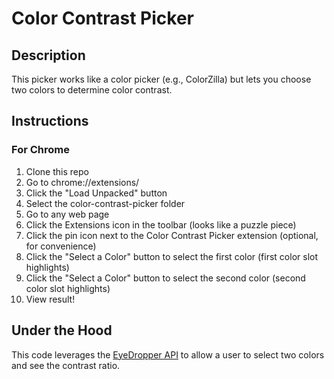# Color Contrast Picker

## Description

This picker works like a color picker (e.g., ColorZilla) but lets you choose two colors to determine color contrast.

## Instructions

### For Chrome

1. Clone this repo
1. Go to chrome://extensions/
1. Click the "Load Unpacked" button
1. Select the color-contrast-picker folder
1. Go to any web page
1. Click the Extensions icon in the toolbar (looks like a puzzle piece)
1. Click the pin icon next to the Color Contrast Picker extension (optional, for convenience)
1. Click the "Select a Color" button to select the first color (first color slot highlights)
1. Click the "Select a Color" button to select the second color (second color slot highlights)
1. View result!

## Under the Hood

This code leverages the [EyeDropper API](https://developer.mozilla.org/en-US/docs/Web/API/EyeDropper_API) to allow a user to select two colors and see the contrast ratio.
